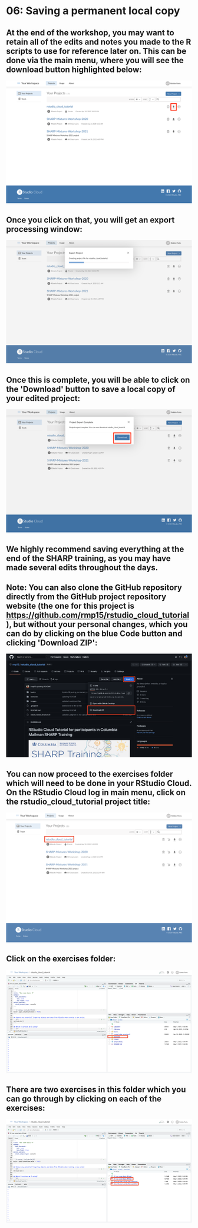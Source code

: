 # 06: Saving a permanent local copy

## At the end of the workshop, you may want to retain all of the edits and notes you made to the R scripts to use for reference later on. This can be done via the main menu, where you will see the download button highlighted below:

![](../images/rstudio_cloud_main_menu_2.png)

## Once you click on that, you will get an export processing window:

![](../images/export_processing.png)

## Once this is complete, you will be able to click on the 'Download' button to save a local copy of your edited project:

![](../images/download_export.png)

## We highly recommend saving everything at the end of the SHARP training, as you may have made several edits throughout the days.

## Note: You can also clone the GitHub repository directly from the GitHub project repository website (the one for this project is https://github.com/rmp15/rstudio_cloud_tutorial), but without your personal changes, which you can do by clicking on the blue Code button and clicking 'Download ZIP':

![](../images/download_from_github_website.png)

## You can now proceed to the exercises folder which will need to be done in your RStudio Cloud. On the RStudio Cloud log in main menu, click on the rstudio_cloud_tutorial project title: 

![](../images/rstudio_cloud_main_menu_select_rstudio_cloud_exercises.png)

## Click on the exercises folder:

![](../images/rstudio_cloud_main_project_exercises.png)

## There are two exercises in this folder which you can go through by clicking on each of the exercises: 

![](../images/rstudio_cloud_main_project_exercises_2.png)
